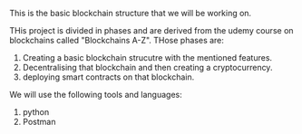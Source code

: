 This is the basic blockchain structure that we will be working on.

THis project is divided in phases and are derived from the udemy course on blockchains called "Blockchains A-Z". THose phases are:
1. Creating a basic blockchain strucutre with the mentioned features.
2. Decentralising that blockchain and then creating a cryptocurrency.
3. deploying smart contracts on that blockchain.

We will use the following tools and languages:
1. python
2. Postman
